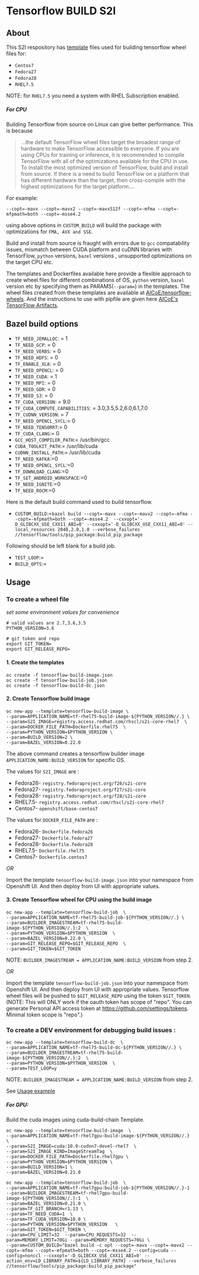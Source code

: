 # Tensorflow BUILD S2I

## About

This S2I respository has [template](https://docs.openshift.org/latest/dev_guide/templates.html) files used for building tensorflow wheel files for:
* `Centos7`
* `Fedora27`
* `Fedora28`
* `RHEL7.5`

NOTE: for `RHEL7.5` you need a system with RHEL Subscription enabled.

##### For CPU
Building Tensorflow from source on Linux can give better performance.
This is because 
> ...the default TensorFlow wheel files target the broadest range of hardware to make TensorFlow accessible to everyone.
> If you are using CPUs for training or inference, it is recommended to compile TensorFlow with all of the optimizations available for the CPU in use.
> To install the most optimized version of TensorFlow, build and install from source. 
> If there is a need to build TensorFlow on a platform that has different hardware than the target, 
> then cross-compile with the highest optimizations for the target platform....

For example:

```--copt=-mavx --copt=-mavx2 --copt=-mavx512f --copt=-mfma --copt=-mfpmath=both --copt=-msse4.2 ```

using above options in `CUSTOM_BUILD` will build the package with optimizations for `FMA, AVX and SSE`.

Build and install from source is fraught with errors due to `gcc` compatability issues, mismatch between CUDA platform and cuDNN libraries with TensorFlow, `python` versions, `bazel` versions , unsupported optimizations on the target CPU etc.

The templates and Dockerfiles available here provide a flexible approach to create wheel files for different combinations of OS, `python` version, `bazel` version etc by specifying them as PARAMS(`--param=`) in the templates. 
The wheel files created from these templates are available at [AICoE/tensorflow-wheels](https://github.com/AICoE/tensorflow-wheels/releases).
And the instructions to use with pipfile are given here [AICoE's TensorFlow Artifacts](https://index-aicoe.a3c1.starter-us-west-1.openshiftapps.com/).


## Bazel build options
* `TF_NEED_JEMALLOC`: = 1
* `TF_NEED_GCP`: = 0
* `TF_NEED_VERBS`: = 0
* `TF_NEED_HDFS`: = 0
* `TF_ENABLE_XLA`: = 0
* `TF_NEED_OPENCL`: = 0
* `TF_NEED_CUDA`: = 1
* `TF_NEED_MPI`: = 0
* `TF_NEED_GDR`: = 0
* `TF_NEED_S3`: = 0
* `TF_CUDA_VERSION`: = 9.0
* `TF_CUDA_COMPUTE_CAPABILITIES`: = 3.0,3.5,5.2,6.0,6.1,7.0
* `TF_CUDNN_VERSION`: = 7
* `TF_NEED_OPENCL_SYCL`:= 0
* `TF_NEED_TENSORRT`:= 0
* `TF_CUDA_CLANG`:= 0
* `GCC_HOST_COMPILER_PATH`:= /usr/bin/gcc
* `CUDA_TOOLKIT_PATH`:= /usr/lib/cuda
* `CUDNN_INSTALL_PATH`:= /usr/lib/cuda
* `TF_NEED_KAFKA`:=0
* `TF_NEED_OPENCL_SYCL`:=0
* `TF_DOWNLOAD_CLANG`:=0
* `TF_SET_ANDROID_WORKSPACE`:=0
* `TF_NEED_IGNITE`:=0
* `TF_NEED_ROCM`:=0

Here is the default build command used to build tensorflow. 
* `CUSTOM_BUILD`:=`bazel build --copt=-mavx --copt=-mavx2 --copt=-mfma --copt=-mfpmath=both --copt=-msse4.2  --cxxopt='-D_GLIBCXX_USE_CXX11_ABI=0' --cxxopt='-D_GLIBCXX_USE_CXX11_ABI=0' --local_resources 2048,2.0,1.0 --verbose_failures //tensorflow/tools/pip_package:build_pip_package`

Following should be left blank for a build job.
* `TEST_LOOP`:=
* `BUILD_OPTS`:=



## Usage

### To create a wheel file

*set some environment values for convenience*
```
# valid values are 2.7,3.6,3.5
PYTHON_VERSION=3.6

# git token and repo
export GIT_TOKEN=
export GIT_RELEASE_REPO=
```

#### 1. Create the templates
```
oc create -f tensorflow-build-image.json
oc create -f tensorflow-build-job.json
oc create -f tensorflow-build-dc.json
```

#### 2. Create Tensorflow build image
```
oc new-app --template=tensorflow-build-image \
--param=APPLICATION_NAME=tf-rhel75-build-image-${PYTHON_VERSION//.} \
--param=S2I_IMAGE=registry.access.redhat.com/rhscl/s2i-core-rhel7  \
--param=DOCKER_FILE_PATH=Dockerfile.rhel75  \
--param=PYTHON_VERSION=$PYTHON_VERSION \
--param=BUILD_VERSION=2 \
--param=BAZEL_VERSION=0.22.0
```
The above command creates a tensorflow builder image `APPLICATION_NAME:BUILD_VERSION` for specific OS.

The values for `S2I_IMAGE` are :
- Fedora26- `registry.fedoraproject.org/f26/s2i-core`
- Fedora27- `registry.fedoraproject.org/f27/s2i-core`
- Fedora28- `registry.fedoraproject.org/f28/s2i-core`
- RHEL7.5- `registry.access.redhat.com/rhscl/s2i-core-rhel7`
- Centos7- `openshift/base-centos7`

The values for `DOCKER_FILE_PATH` are :
- Fedora26- `Dockerfile.fedora26`
- Fedora27- `Dockerfile.fedora27`
- Fedora28- `Dockerfile.fedora28`
- RHEL7.5- `Dockerfile.rhel75`
- Centos7- `Dockerfile.centos7`


*OR*

Import the template `tensorflow-build-image.json` into your namespace from Openshift UI.
And then deploy from UI with appropriate values.

#### 3. Create Tensorflow wheel for CPU using the build image

```
oc new-app --template=tensorflow-build-job  \
--param=APPLICATION_NAME=tf-rhel75-build-job-${PYTHON_VERSION//.} \
--param=BUILDER_IMAGESTREAM=tf-rhel75-build-image-${PYTHON_VERSION//.}:2  \
--param=PYTHON_VERSION=$PYTHON_VERSION  \
--param=BAZEL_VERSION=0.22.0 \
--param=GIT_RELEASE_REPO=$GIT_RELEASE_REPO  \
--param=GIT_TOKEN=$GIT_TOKEN
```
NOTE: `BUILDER_IMAGESTREAM = APPLICATION_NAME:BUILD_VERSION` from step 2.

*OR*

Import the template `tensorflow-build-job.json` into your namespace from Openshift UI.
And then deploy from UI with appropriate values.
Tensorflow wheel files will be pushed to `$GIT_RELEASE_REPO` using the token `$GIT_TOKEN`.
(NOTE: This will ONLY work if the oauth token has scope of "repo".
You can generate Personal API access token at https://github.com/settings/tokens. Minimal token scope is "repo".)

### To create a DEV environment for debugging build issues :
```
oc new-app --template=tensorflow-build-dc  \
--param=APPLICATION_NAME=tf-rhel75-build-dc-${PYTHON_VERSION//.} \
--param=BUILDER_IMAGESTREAM=tf-rhel75-build-image-${PYTHON_VERSION//.}:2  \
--param=PYTHON_VERSION=$PYTHON_VERSION  \
--param=TEST_LOOP=y
```
NOTE: `BUILDER_IMAGESTREAM = APPLICATION_NAME:BUILD_VERSION` from step 2. 

See [Usage example](https://github.com/thoth-station/tensorflow-build-s2i/blob/master/Developing.md)


##### For GPU: 
Build the cuda images using cuda-build-chain Template.
```
oc new-app --template=tensorflow-build-image  \
--param=APPLICATION_NAME=tf-rhel7gpu-build-image-${PYTHON_VERSION//.} \
--param=S2I_IMAGE=cuda:10.0-cudnn7-devel-rhel7  \
--param=S2I_IMAGE_KIND=ImageStreamTag  \
--param=DOCKER_FILE_PATH=Dockerfile.rhel7gpu \
--param=PYTHON_VERSION=$PYTHON_VERSION \
--param=BUILD_VERSION=1 \
--param=BAZEL_VERSION=0.21.0
```
```
oc new-app --template=tensorflow-build-job  \
--param=APPLICATION_NAME=tf-rhel7gpu-build-job-${PYTHON_VERSION//.}-1 --param=BUILDER_IMAGESTREAM=tf-rhel7gpu-build-image-${PYTHON_VERSION//.}:1  \
--param=BAZEL_VERSION=0.21.0 \
--param=TF_GIT_BRANCH=r1.13 \
--param=TF_NEED_CUDA=1  \
--param=TF_CUDA_VERSION=10.0 \
--param=PYTHON_VERSION=$PYTHON_VERSION   \
--param=GIT_TOKEN=$GIT_TOKEN \
--param=CPU_LIMIT=32  --param=CPU_REQUESTS=32  --param=MEMORY_LIMIT=70Gi --param=MEMORY_REQUESTS=70Gi \
--param=CUSTOM_BUILD="bazel build -c opt --copt=-mavx --copt=-mavx2 --copt=-mfma --copt=-mfpmath=both --copt=-msse4.2 --config=cuda --config=nonccl --cxxopt='-D_GLIBCXX_USE_CXX11_ABI=0' --action_env=LD_LIBRARY_PATH=${LD_LIBRARY_PATH} --verbose_failures //tensorflow/tools/pip_package:build_pip_package"  
```

